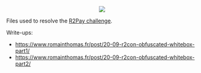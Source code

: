 <p align="center" >
<img src="https://www.romainthomas.fr/post/20-09-r2con-obfuscated-whitebox-part1/tan_instruction.png"/><br />
</p>

Files used to resolve the [R2Pay challenge](https://github.com/romainthomas/r2pay/blob/master/re.pwnme.1.0.apk).

Write-ups:

- https://www.romainthomas.fr/post/20-09-r2con-obfuscated-whitebox-part1/
- https://www.romainthomas.fr/post/20-09-r2con-obfuscated-whitebox-part2/


